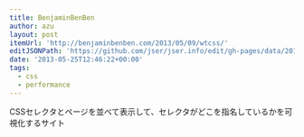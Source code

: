 ```yaml
---
title: BenjaminBenBen
author: azu
layout: post
itemUrl: 'http://benjaminbenben.com/2013/05/09/wtcss/'
editJSONPath: 'https://github.com/jser/jser.info/edit/gh-pages/data/2013/05/index.json'
date: '2013-05-25T12:46:22+00:00'
tags:
  - css
  - performance
---
```

CSSセレクタとページを並べて表示して、セレクタがどこを指名しているかを可視化するサイト

